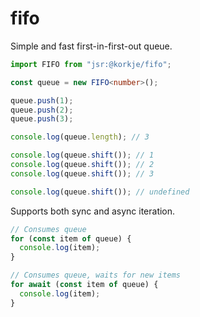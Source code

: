 # fifo
Simple and fast first-in-first-out queue.

```ts
import FIFO from "jsr:@korkje/fifo";

const queue = new FIFO<number>();

queue.push(1);
queue.push(2);
queue.push(3);

console.log(queue.length); // 3

console.log(queue.shift()); // 1
console.log(queue.shift()); // 2
console.log(queue.shift()); // 3

console.log(queue.shift()); // undefined
```

Supports both sync and async iteration.

```ts
// Consumes queue
for (const item of queue) {
  console.log(item);
}

// Consumes queue, waits for new items
for await (const item of queue) {
  console.log(item);
}
```
